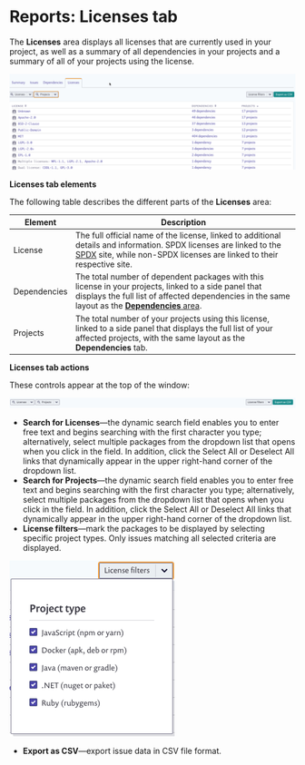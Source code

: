 # Reports: Licenses tab

The **Licenses** area displays all licenses that are currently used in your project, as well as a summary of all dependencies in your projects and a summary of all of your projects using the license.

![](<../../../.gitbook/assets/image (372).png>)

**Licenses tab elements**

The following table describes the different parts of the **Licenses** area:

| **Element**  | **Description**                                                                                                                                                                                                                                                    |
| ------------ | ------------------------------------------------------------------------------------------------------------------------------------------------------------------------------------------------------------------------------------------------------------------ |
| License      | The full official name of the license, linked to additional details and information. SPDX licenses are linked to the [SPDX](https://spdx.org/) site, while non-SPDX licenses are linked to their respective site.                                                  |
| Dependencies | The total number of dependent packages with this license in your projects, linked to a side panel that displays the full list of affected dependencies in the same layout as the [**Dependencies** area](https://snyk.io/?post\_type=docs\&p=12382\&preview=true). |
| Projects     | The total number of your projects using this license, linked to a side panel that displays the full list of your affected projects, with the same layout as the **Dependencies** tab.                                                                              |

**Licenses tab actions**

These controls appear at the top of the window:

![](../../../.gitbook/assets/uuid-8399334e-74b7-0649-d55c-e0ddecb54272-en.png)

* **Search for Licenses**—the dynamic search field enables you to enter free text and begins searching with the first character you type; alternatively, select multiple packages from the dropdown list that opens when you click in the field. In addition, click the Select All or Deselect All links that dynamically appear in the upper right-hand corner of the dropdown list.
* **Search for Projects**—the dynamic search field enables you to enter free text and begins searching with the first character you type; alternatively, select multiple packages from the dropdown list that opens when you click in the field. In addition, click the Select All or Deselect All links that dynamically appear in the upper right-hand corner of the dropdown list.
* **License filters**—mark the packages to be displayed by selecting specific project types. Only issues matching all selected criteria are displayed.

![](../../../.gitbook/assets/uuid-53b0da21-ca9b-a04c-354a-97219ae7c05b-en-1-.png)

* **Export as CSV**—export issue data in CSV file format.
